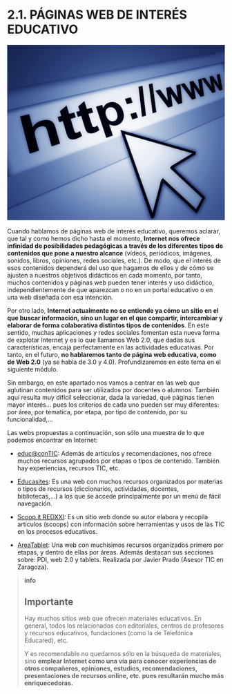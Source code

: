 
# 2.1. PÁGINAS WEB DE INTERÉS EDUCATIVO


![5-19- Internet1- Fuente: http://en-wikipedia-org/wiki/File:Internet1-jpg CC](img/Internet1.jpg)


Cuando hablamos de páginas web de interés educativo, queremos aclarar, que tal y como hemos dicho hasta el momento, **Internet nos ofrece infinidad de posibilidades pedagógicas a través de los diferentes tipos de contenidos que pone a nuestro alcance** (vídeos, periódicos, imágenes, sonidos, libros, opiniones, redes sociales, etc.). De modo, que el interés de esos contenidos dependerá del uso que hagamos de ellos y de cómo se ajusten a nuestros objetivos didácticos en cada momento, por tanto, muchos contenidos y páginas web pueden tener interés y uso didáctico, independientemente de que aparezcan o no en un portal educativo o en una web diseñada con esa intención.

Por otro lado, **Internet actualmente no se entiende ya cómo un sitio en el que buscar información, sino un lugar en el que compartir, intercambiar y elaborar de forma colaborativa distintos tipos de contenidos**. En este sentido, muchas aplicaciones y redes sociales fomentan esta nueva forma de explotar Internet y es lo que llamamos Web 2.0, que dadas sus características, encaja perfectamente en las actividades educativas. Por tanto, en el futuro, **no hablaremos tanto de página web educativa, como de Web 2.0** (ya se habla de 3.0 y 4.0). Profundizaremos en este tema en el siguiente módulo.

Sin embargo, en este apartado nos vamos a centrar en las web que aglutinan contenidos para ser utilizados por docentes o alumnos. También aquí resulta muy difícil seleccionar, dada la variedad, qué páginas tienen mayor interés... pues los criterios de cada uno pueden ser muy diferentes: por área, por tematica, por etapa, por tipo de contenido, por su funcionalidad,...

Las webs propuestas a continuación, son sólo una muestra de lo que podemos encontrar en Internet:

* [educ@conTIC](http://www.educacontic.es/): Además de artículos y recomendaciones, nos ofrece muchos recursos agrupados por etapas o tipos de contenido. También hay experiencias, recursos TIC, etc.

* [Educasites](http://www.educasites.net/): Es una web con muchos recursos organizados por materias o tipos de recursos (diccionarios, actividades, docentes, bibliotecas,...) a los que se accede principalmente por un menú de fácil navegación.

* [Scoop.it REDXXI](http://www.scoop.it/t/redxxi): Es un sitio web donde su autor elabora y recopila artículos (scoops) con información sobre herramientas y usos de las TIC en los procesos educativos.

* [AreaTablet](http://areatablet.wordpress.com/): Una web con muchísimos recursos organizados primero por etapas, y dentro de ellas por áreas. Además destacan sus secciones sobre: PDI, web 2.0 y tablets. Realizada por Javier Prado (Asesor TIC en Zaragoza).

>**info**
>## Importante
>
>Hay muchos sitios web que ofrecen materiales educativos. En general, todos los relacionados con editoriales, centros de profesores y recursos educativos, fundaciones (como la de Telefónica Educared), etc.
>
>Y es recomendable no quedarnos sólo en la búsqueda de materiales, sino **emplear Internet como una vía para conocer experiencias de otros compañeros, opiniones, estudios, recomendaciones, presentaciones de recursos online, etc. pues resultarán mucho más enriquecedoras.**

